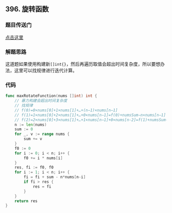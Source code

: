 ## 396. 旋转函数

### 题目传送门

[点击这里](https://leetcode-cn.com/problems/rotate-function/)

### 解题思路

这道题如果使用构建新`[]int{}`，然后再遍历取值会超出时间复杂度，所以要想办法，这里可以找规律进行迭代计算。

### 代码

```go
func maxRotateFunction(nums []int) int {
	// 暴力构建会超出时间复杂度
	// 找规律
	// f(0)=0×nums[0]+1×nums[1]+…+(n−1)×nums[n−1]
	// f(1)=1×nums[0]+2×nums[1]+…+0×nums[n−1]=f(0)+numsSum−n×nums[n−1]
	// f(2)=2×nums[0]+3×nums[1]+…+1×nums[n−1]+0×nums[n-2]=f(1)+numsSum-n×nums[n-i]
	n := len(nums)
	sum := 0
	for _, v := range nums {
		sum += v
	}
	f0 := 0
	for i := 0; i < n; i++ {
		f0 += i * nums[i]
	}
	res, fi := f0, f0
	for i := 1; i < n; i++ {
		fi = fi + sum - n*nums[n-i]
		if fi > res {
			res = fi
		}
	}
	return res
}

```
